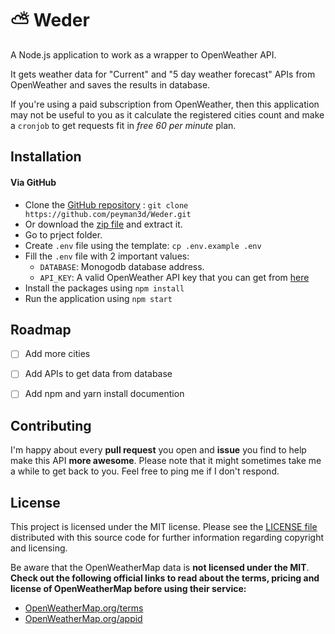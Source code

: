 # ⛅️ Weder

A Node.js application to work as a wrapper to OpenWeather API.

It gets weather data for "Current" and "5 day weather forecast" APIs from OpenWeather and saves the results in database.

If you're using a paid subscription from OpenWeather, then this application may not be useful to you as it calculate the registered cities count and make a `cronjob` to get requests fit in *free 60 per minute* plan.



## Installation
#### Via GitHub

* Clone the [GitHub repository](https://github.com/peyman3d/Weder/) : `git clone https://github.com/peyman3d/Weder.git`
* Or download the [zip file](https://github.com/peyman3d/Weder/archive/master.zip) and extract it.
* Go to prject folder.
* Create `.env` file using the template: `cp .env.example .env`
* Fill the `.env` file with 2 important values:
    * `DATABASE`: Monogodb database address.
    * `API_KEY`: A valid OpenWeather API key that you can get from [here](https://openweathermap.org/appid)
* Install the packages using `npm install`
* Run the application using `npm start`



## Roadmap
- [ ] Add more cities
- [ ] Add APIs to get data from database
- [ ] Add npm and yarn install documention



## Contributing
I'm happy about every **pull request** you open and **issue** you find to help make this API **more awesome**. Please note that it might sometimes take me a while to get back to you. Feel free to ping me if I don't respond.



## License
This project is licensed under the MIT license.
Please see the [LICENSE file](https://github.com/peyman3d/Weder/blob/master/LICENSE)
distributed with this source code for further information regarding copyright and licensing.

Be aware that the OpenWeatherMap data is **not licensed under the MIT**.
**Check out the following official links to read about the terms, pricing and license of OpenWeatherMap before using their service:**

- [OpenWeatherMap.org/terms](http://OpenWeatherMap.org/terms)
- [OpenWeatherMap.org/appid](http://OpenWeatherMap.org/appid)
